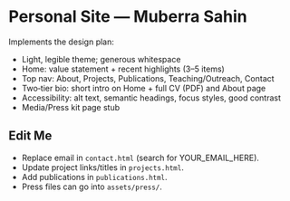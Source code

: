 
# Personal Site — Muberra Sahin

Implements the design plan:
- Light, legible theme; generous whitespace
- Home: value statement + recent highlights (3–5 items)
- Top nav: About, Projects, Publications, Teaching/Outreach, Contact
- Two‑tier bio: short intro on Home + full CV (PDF) and About page
- Accessibility: alt text, semantic headings, focus styles, good contrast
- Media/Press kit page stub

## Edit Me
- Replace email in `contact.html` (search for YOUR_EMAIL_HERE).
- Update project links/titles in `projects.html`.
- Add publications in `publications.html`.
- Press files can go into `assets/press/`.
